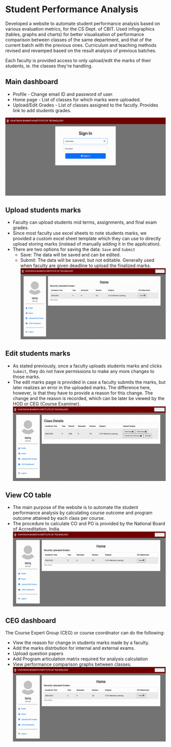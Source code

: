 # Student Performance Analysis

Developed a website to automate student performance analysis based on various evaluation metrics, for the CS Dept. of CBIT. Used infographics (tables, graphs and charts) for better visualisation of performance comparison between classes of the same department, and that of the current batch with the previous ones. Curriculum and teaching methods revised and revamped based on the result analysis of previous batches.

Each faculty is provided access to only upload/edit the marks of their students, ie. the classes they're handling.  

## Main dashboard
- Profile - Change email ID and password of user.
- Home page - List of classes for which marks were uploaded. 
- Upload/Edit Grades - List of classes assigned to the facutly. Provides link to add students grades.

![](img/main.gif)

## Upload students marks
- Faculty can upload students mid terms, assignments, and final exam grades. 
- Since most faculty use excel sheets to note students marks, we provided a custom excel sheet template which they can use to directly upload storing marks (instead of manually adding it in the application). 
- There are two options for saving the data: `Save` and `Submit`
    - Save: The data will be saved and can be edited.
    - Submit: The data will be saved, but not editable. Generally used when faculty are given deadline to upload the finalized marks. 
![](img/add_marks.gif)

## Edit students marks
- As stated previously, once a faculty uploads students marks and clicks `Submit`, they do not have permissions to make any more changes to those marks.
- The edit marks page is provided in case a faculty submits the marks, but later realizes an error in the uploaded marks. The difference here, however, is that they have to provide a reason for this change. The change and the reason is recorded, which can be later be viewed by the HOD or CEG (Course Examiner).      
![](img/edit_marks.gif)

## View CO table
- The main purpose of the website is to automate the student performance analysis by calculating course outcome and program outcome attained by each class per course.
- The procedure to calculate CO and PO is provided by the National Board of Accreditation, India. 
![](img/view_co.gif)

## CEG dashboard
The Course Expert Group (CEG) or course coordinator can do the following:
- View the reason for change in students marks made by a faculty.
- Add the marks distrbution for internal and external exams.
- Upload question papers
- Add Program articulation matrix required for analysis calculation 
- View performance comparison graphs between classes. <br>
![](img/ceg.gif)


